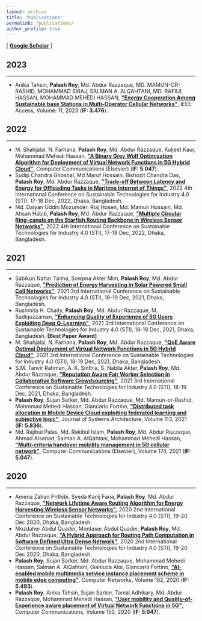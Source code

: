 ```yaml
---
layout: archive
title: "Publications"
permalink: /publications/
author_profile: true
---
```


[ [**Google Scholar**](https://scholar.google.com/citations?user=6YbqlUkAAAAJ&hl=en&authuser=1) ]
## 2023
-----------
* Anika Tahsin, **Palash Roy**, Md. Abdur Razzaque, MD. MAMUN-OR-RASHID, MOHAMMAD SIRAJ, SALMAN A. ALQAHTANI, MD. RAFIUL HASSAN, MOHAMMAD MEHEDI HASSAN, [**"Energy Cooperation Among Sustainable base Stations in Multi-Operator Cellular Networks"**](https://ieeexplore.ieee.org/document/10049573), IEEE Access, Volume: 11, 2023 (**IF: 3.476**).
## 2022
-----------
* M. Shahjalal, N. Farhana, **Palash Roy**, Md. Abdur Razzaque, Kuljeet Kaur, Mohammad Mehedi Hassan, [**"A Binary Grey Wolf Optimization Algorithm for Deployment of Virtual Network Functions in 5G Hybrid Cloud"**](https://www.sciencedirect.com/science/article/abs/pii/S0140366422002432?via%3Dihub), Computer Communications (Elsevier) (**IF: 5.047**).
* Sudip Chandra Ghoshal, Md Maruf Hossain, Bishozit Chandra Das, **Palash Roy**, Md. Abdur Razzaque, [**"Trade-off Between Latency and Energy for
Offloading Tasks in Maritime Internet of Things"**](https://ieeexplore.ieee.org/document/10103261), 2022 4th International Conference on Sustainable Technologies for Industry 4.0 (STI), 17-18 Dec, 2022, Dhaka, Bangladesh.
* Md. Daiyan Uddin Mozumder, Riaj Hosen, Md. Mamun Hossain, Md. Ahsan Habib, **Palash Roy**, Md. Abdur Razzaque, [**"Multiple Circular Ring-canals on the Starfish
Routing Backbone in Wireless Sensor Networks"**](https://ieeexplore.ieee.org/document/10103328), 2022 4th International Conference on Sustainable Technologies for Industry 4.0 (STI), 17-18 Dec, 2022, Dhaka, Bangladesh.
## 2021
-----------
* Sabikun Nahar Tanha, Sowpna Akter Mim, **Palash Roy**, Md. Abdur Razzaque, [**"Prediction of Energy Harvesting in Solar Powered Small Cell
Networks"**](https://ieeexplore.ieee.org/document/9732578), 2021 3rd International Conference on Sustainable Technologies for Industry 4.0 (STI), 18-19 Dec, 2021, Dhaka, Bangladesh.
* Rushmita H. Chaity, **Palash Roy**, Md. Abdur Razzaque, M. Sadiquzzaman, [**"Enhancing Quality of Experience of 5G Users Exploiting Deep
Q-Learning"**](https://ieeexplore.ieee.org/document/9732579), 2021 3rd International Conference on Sustainable Technologies for Industry 4.0 (STI), 18-19 Dec, 2021, Dhaka, Bangladesh. **[Best Paper
Award]**
* M. Shahjalal, N. Farhana, **Palash Roy**, Md. Abdur Razzaque, [**"QoE Aware Optimal Deployment of Virtual Network Functions in 5G Hybrid
Cloud"**](https://ieeexplore.ieee.org/document/9732604), 2021 3rd International Conference on Sustainable Technologies for Industry 4.0 (STI), 18-19 Dec, 2021, Dhaka, Bangladesh.
* S.M. Tanvir Rahman, A. K. Sinthia, S. Nabila Akter, **Palash Roy**, Md. Abdur Razzaque, [**"Reputation Aware Fair Worker Selection in Collaborative
Software Crowdsourcing"**](https://ieeexplore.ieee.org/document/9732415), 2021 3rd International Conference on Sustainable Technologies for Industry 4.0 (STI), 18-19 Dec, 2021, Dhaka,
Bangladesh.
* **Palash Roy**, Sujan Sarker, Md. Abdur Razzaque, Md. Mamun-or-Rashid, Mohmmad Mehedi Hassan, Giancarlo Fortino, [**"Distributed task allocation in Mobile Device Cloud exploiting federated learning and subjective logic"**](https://www.sciencedirect.com/science/article/abs/pii/S1084804521000138), Journal of Systems Architecture, Volume 113, 2021 (**IF: 5.836**).
* Md. Rajibul Palas, Md. Rakibul Islam, **Palash Roy**, Md. Abdur Razzaque, Ahmad Alsanad, Salman A. AlQahtani, Mohammad Mehedi Hassan, [**"Multi-criteria handover mobility management in 5G cellular network"**](https://www.sciencedirect.com/science/article/abs/pii/S014036642100164X), Computer Communications (Elsevier), Volume 174, 2021 (**IF: 5.047**).
## 2020
-----------
* Amena Zahan Prithibi, Syeda Kanij Faria, **Palash Roy**, Md. Abdur Razzaque, [**"Network Lifetime Aware Routing Algorithm for Energy Harvesting
Wireless Sensor Networks"**](https://ieeexplore.ieee.org/document/9350422), 2020 2nd International Conference on Sustainable Technologies for Industry 4.0 (STI), 19-20 Dec 2020, Dhaka,
Bangladesh.
* Mozdaher Abdul Quader, Montaser Abdul Quader, **Palash Roy**, Md. Abdur Razzaque, [**"A Hybrid Approach for Routing Path Computation in
Software Defined Ultra Dense Network"**](https://ieeexplore.ieee.org/document/9350414), 2020 2nd International Conference on Sustainable Technologies for Industry 4.0 (STI), 19-20 Dec 2020,
Dhaka, Bangladesh.
* **Palash Roy**, Sujan Sarker, Md. Abdur Razzaque, Mohammad Mehedi Hassan, Salman A. AlQahtani, Gianluca Aloi, Giancarlo Fortino, [**"AI-enabled mobile multimedia service instance placement scheme in mobile edge computing"**](https://www.sciencedirect.com/science/article/abs/pii/S1389128620312160), Computer Networks, Volume 182, 2020 (**IF:  5.493**). 
* **Palash Roy**, Anika Tahsin, Sujan Sarker, Tamal Adhikary, Md. Abdur Razzaque, Mohammad Mehedi Hassan, [**"User mobility and Quality-of-Experience aware placement of Virtual Network Functions in 5G"**](https://www.sciencedirect.com/science/article/abs/pii/S0140366419314227), Computer Communications, Volume 150, 2020 (**IF:  5.047**). 

<br/>
